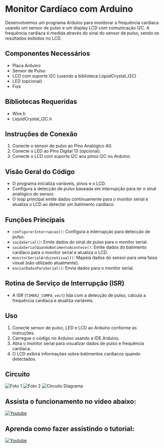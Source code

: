 # Monitor Cardíaco com Arduino

Desenvolvemos um programa Arduino para monitorar a frequência cardíaca usando um sensor de pulso e um display LCD com comunicação I2C. A frequência cardíaca é medida através do sinal do sensor de pulso, sendo os resultados exibidos no LCD.

## Componentes Necessários
- Placa Arduino
- Sensor de Pulso
- LCD com suporte I2C (usando a biblioteca LiquidCrystal_I2C)
- LED (opcional)
- Fios

## Bibliotecas Requeridas
- Wire.h
- LiquidCrystal_I2C.h

## Instruções de Conexão
1. Conecte o sensor de pulso ao Pino Analógico A0.
2. Conecte o LED ao Pino Digital 13 (opcional).
3. Conecte o LCD com suporte I2C aos pinos I2C no Arduino.

## Visão Geral do Código
- O programa inicializa variáveis, pinos e o LCD.
- Configura a detecção de pulso baseada em interrupção para ler o sinal analógico do sensor.
- O loop principal emite dados continuamente para o monitor serial e atualiza o LCD ao detectar um batimento cardíaco.

## Funções Principais
- `configurarInterrupcao()`: Configura a interrupção para detecção de pulso.
- `saidaSerial()`: Emite dados do sinal de pulso para o monitor serial.
- `saidaSerialQuandoBatimentoAcontece()`: Emite dados do batimento cardíaco para o monitor serial e atualiza o LCD.
- `monitorSerialArduinoVisual()`: Mapeia dados do sensor para uma faixa visual (não utilizado atualmente).
- `enviarDadosParaSerial()`: Envia dados para o monitor serial.

## Rotina de Serviço de Interrupção (ISR)
- A ISR (`TIMER2_COMPA_vect`) lida com a detecção de pulso, calcula a frequência cardíaca e atualiza variáveis.

## Uso
1. Conecte sensor de pulso, LED e LCD ao Arduino conforme as instruções.
2. Carregue o código no Arduino usando a IDE Arduino.
3. Abra o monitor serial para visualizar dados de pulso e frequência cardíaca.
4. O LCD exibirá informações sobre batimentos cardíacos quando detectados.

## Circuito

![Foto 1](https://raw.githubusercontent.com/DSantosxTech/sensor-de-batimentos/main/github/galeria%20(1).jpeg)
![Foto 2](https://raw.githubusercontent.com/DSantosxTech/sensor-de-batimentos/main/github/galeria%20(2).jpeg)
![Circuito Diagrama](https://raw.githubusercontent.com/DSantosxTech/sensor-de-batimentos/main/github/Circuito%20Diagrama.png)

## Assista o funcionamento no vídeo abaixo:
[![Youtube](https://img.shields.io/badge/YouTube-%23FF0000.svg?style=for-the-badge&logo=YouTube&logoColor=white)](https://youtube.com/shorts/8-nIhp7vw5Y?si=Inq4S-i6j-86-ig-)

## Aprenda como fazer assistindo o tutorial:
[![Youtube](https://img.shields.io/badge/YouTube-%23FF0000.svg?style=for-the-badge&logo=YouTube&logoColor=white)](https://youtu.be/x_fcC0qvXmI?si=grnr9d38WYIHxS77)